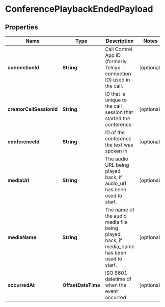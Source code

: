 

# ConferencePlaybackEndedPayload


## Properties

| Name | Type | Description | Notes |
|------------ | ------------- | ------------- | -------------|
|**connectionId** | **String** | Call Control App ID (formerly Telnyx connection ID) used in the call. |  [optional] |
|**creatorCallSessionId** | **String** | ID that is unique to the call session that started the conference. |  [optional] |
|**conferenceId** | **String** | ID of the conference the text was spoken in. |  [optional] |
|**mediaUrl** | **String** | The audio URL being played back, if audio_url has been used to start. |  [optional] |
|**mediaName** | **String** | The name of the audio media file being played back, if media_name has been used to start. |  [optional] |
|**occurredAt** | **OffsetDateTime** | ISO 8601 datetime of when the event occurred. |  [optional] |



